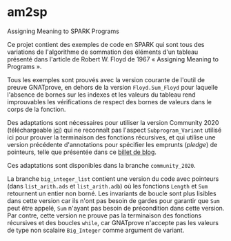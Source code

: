 # am2sp
Assigning Meaning to SPARK Programs

Ce projet contient des exemples de code en SPARK qui sont tous des variations
de l'algorithme de sommation des éléments d'un tableau présenté dans l'article
de Robert W. Floyd de 1967 « Assigning Meaning to Programs ».

Tous les exemples sont prouvés avec la version courante de l'outil de preuve
GNATprove, en dehors de la version `Floyd.Sum_Floyd` pour laquelle l'absence de
bornes sur les indexes et les valeurs du tableau rend improuvables les
vérifications de respect des bornes de valeurs dans le corps de la fonction.

Des adaptations sont nécessaires pour utiliser la version Community 2020
(téléchargeable [ici](https://www.adacore.com/download)) qui ne reconnaît pas
l'aspect `Subprogram_Variant` utilisé ici pour prouver la terminaison des
fonctions récursives, et qui utilise une version précédente d'annotations pour
spécifier les emprunts (*pledge*) de pointeurs, telle que présentée dans ce
[billet de
blog](https://blog.adacore.com/pointer-based-data-structures-in-spark).

Ces adaptations sont disponibles dans la branche `community_2020`.

La branche `big_integer_list` contient une version du code avec pointeurs (dans
`list_arith.ads` et `list_arith.adb`) où les fonctions `Length` et `Sum`
retournent un entier non borné. Les invariants de boucle sont plus lisibles
dans cette version car ils n'ont pas besoin de gardes pour garantir que `Sum`
peut être appelé, `Sum` n'ayant pas besoin de précondition dans cette version.
Par contre, cette version ne prouve pas la terminaison des fonctions récursives
et des boucles `while`, car GNATprove n'accepte pas les valeurs de type non
scalaire `Big_Integer` comme argument de variant.
